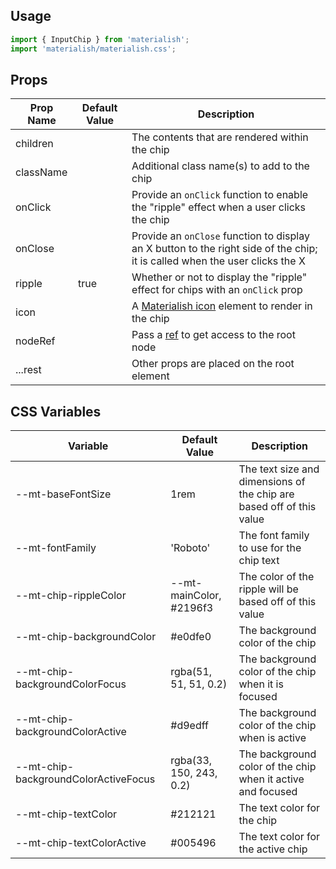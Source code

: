 ## Usage

```jsx
import { InputChip } from 'materialish';
import 'materialish/materialish.css';
```

## Props

| Prop Name | Default Value | Description                                                                                                                 |
| --------- | ------------- | --------------------------------------------------------------------------------------------------------------------------- |
| children  |               | The contents that are rendered within the chip                                                                              |
| className |               | Additional class name(s) to add to the chip                                                                                 |
| onClick   |               | Provide an `onClick` function to enable the "ripple" effect when a user clicks the chip                                     |
| onClose   |               | Provide an `onClose` function to display an X button to the right side of the chip; it is called when the user clicks the X |
| ripple    | true          | Whether or not to display the "ripple" effect for chips with an `onClick` prop                                              |
| icon      |               | A [Materialish icon](/icons) element to render in the chip                                                                  |
| nodeRef   |               | Pass a [ref](https://reactjs.org/docs/refs-and-the-dom.html) to get access to the root node                                 |
| ...rest   |               | Other props are placed on the root element                                                                                  |

## CSS Variables

| Variable                             | Default Value           | Description                                                          |
| ------------------------------------ | ----------------------- | -------------------------------------------------------------------- |
| --mt-baseFontSize                    | 1rem                    | The text size and dimensions of the chip are based off of this value |
| --mt-fontFamily                      | 'Roboto'                | The font family to use for the chip text                             |
| --mt-chip-rippleColor                | --mt-mainColor, #2196f3 | The color of the ripple will be based off of this value              |
| --mt-chip-backgroundColor            | #e0dfe0                 | The background color of the chip                                     |
| --mt-chip-backgroundColorFocus       | rgba(51, 51, 51, 0.2)   | The background color of the chip when it is focused                  |
| --mt-chip-backgroundColorActive      | #d9edff                 | The background color of the chip when is active                      |
| --mt-chip-backgroundColorActiveFocus | rgba(33, 150, 243, 0.2) | The background color of the chip when it active and focused          |
| --mt-chip-textColor                  | #212121                 | The text color for the chip                                          |
| --mt-chip-textColorActive            | #005496                 | The text color for the active chip                                   |
